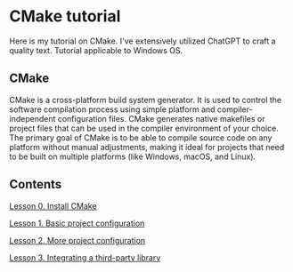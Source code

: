 # CMake tutorial
Here is my tutorial on CMake. I've extensively utilized ChatGPT to craft a quality text. Tutorial applicable to Windows OS. 

## CMake
CMake is a cross-platform build system generator. It is used to control the software compilation process using simple platform and compiler-independent configuration files. CMake generates native makefiles or project files that can be used in the compiler environment of your choice. The primary goal of CMake is to be able to compile source code on any platform without manual adjustments, making it ideal for projects that need to be built on multiple platforms (like Windows, macOS, and Linux).

## Contents
[Lesson 0. Install CMake](https://github.com/cholushkin/cmake-tutorial/tree/master/lesson-00)

[Lesson 1. Basic project configuration](https://github.com/cholushkin/cmake-tutorial/tree/master/lesson-01)

[Lesson 2. More project configuration](https://github.com/cholushkin/cmake-tutorial/tree/master/lesson-02)

[Lesson 3. Integrating a third-party library](https://github.com/cholushkin/cmake-tutorial/tree/master/lesson-03)
